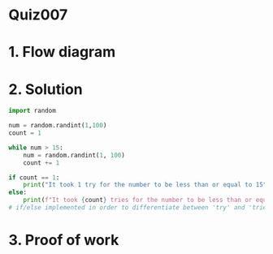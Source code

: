 # Quiz007

# 1. Flow diagram

# 2. Solution
```.py
import random

num = random.randint(1,100)
count = 1

while num > 15:
    num = random.randint(1, 100)
    count += 1

if count == 1:
    print("It took 1 try for the number to be less than or equal to 15")
else:
    print(f"It took {count} tries for the number to be less than or equal to 15")
# if/else implemented in order to differentiate between 'try' and 'tries'
```
# 3. Proof of work
